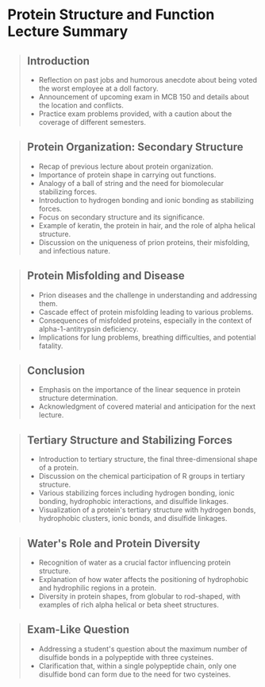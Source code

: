# Protein Structure and Function Lecture Summary

> ## Introduction
> - Reflection on past jobs and humorous anecdote about being voted the worst employee at a doll factory.
> - Announcement of upcoming exam in MCB 150 and details about the location and conflicts.
> - Practice exam problems provided, with a caution about the coverage of different semesters.

> ## Protein Organization: Secondary Structure
> - Recap of previous lecture about protein organization.
> - Importance of protein shape in carrying out functions.
> - Analogy of a ball of string and the need for biomolecular stabilizing forces.
> - Introduction to hydrogen bonding and ionic bonding as stabilizing forces.
> - Focus on secondary structure and its significance.
> - Example of keratin, the protein in hair, and the role of alpha helical structure.
> - Discussion on the uniqueness of prion proteins, their misfolding, and infectious nature.

> ## Protein Misfolding and Disease
> - Prion diseases and the challenge in understanding and addressing them.
> - Cascade effect of protein misfolding leading to various problems.
> - Consequences of misfolded proteins, especially in the context of alpha-1-antitrypsin deficiency.
> - Implications for lung problems, breathing difficulties, and potential fatality.

> ## Conclusion
> - Emphasis on the importance of the linear sequence in protein structure determination.
> - Acknowledgment of covered material and anticipation for the next lecture.

> ## Tertiary Structure and Stabilizing Forces
> - Introduction to tertiary structure, the final three-dimensional shape of a protein.
> - Discussion on the chemical participation of R groups in tertiary structure.
> - Various stabilizing forces including hydrogen bonding, ionic bonding, hydrophobic interactions, and disulfide linkages.
> - Visualization of a protein's tertiary structure with hydrogen bonds, hydrophobic clusters, ionic bonds, and disulfide linkages.

> ## Water's Role and Protein Diversity
> - Recognition of water as a crucial factor influencing protein structure.
> - Explanation of how water affects the positioning of hydrophobic and hydrophilic regions in a protein.
> - Diversity in protein shapes, from globular to rod-shaped, with examples of rich alpha helical or beta sheet structures.

> ## Exam-Like Question
> - Addressing a student's question about the maximum number of disulfide bonds in a polypeptide with three cysteines.
> - Clarification that, within a single polypeptide chain, only one disulfide bond can form due to the need for two cysteines.
